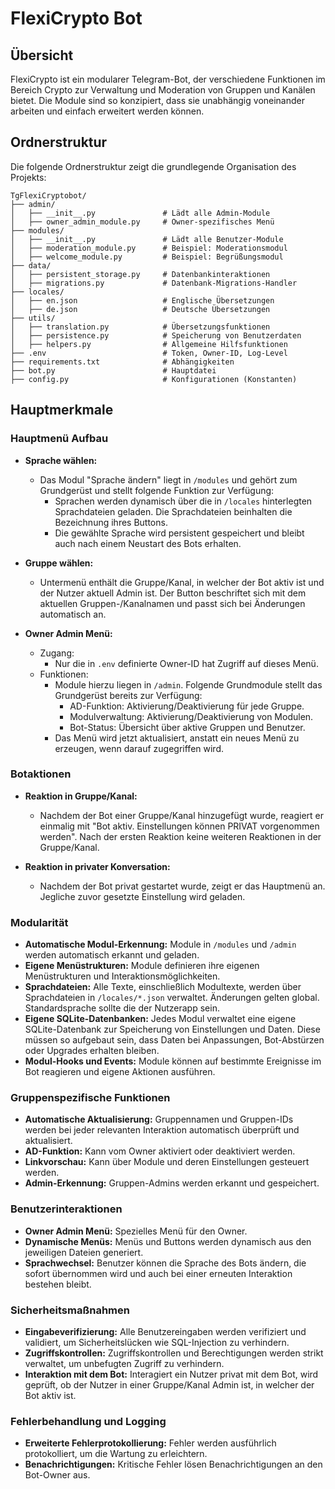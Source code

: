 # FlexiCrypto Bot

## Übersicht

FlexiCrypto ist ein modularer Telegram-Bot, der verschiedene Funktionen im Bereich Crypto zur Verwaltung und Moderation von Gruppen und Kanälen bietet. Die Module sind so konzipiert, dass sie unabhängig voneinander arbeiten und einfach erweitert werden können.

## Ordnerstruktur

Die folgende Ordnerstruktur zeigt die grundlegende Organisation des Projekts:

```
TgFlexiCryptobot/
├── admin/
│   ├── __init__.py               # Lädt alle Admin-Module
│   ├── owner_admin_module.py     # Owner-spezifisches Menü
├── modules/
│   ├── __init__.py               # Lädt alle Benutzer-Module
│   ├── moderation_module.py      # Beispiel: Moderationsmodul
│   ├── welcome_module.py         # Beispiel: Begrüßungsmodul
├── data/
│   ├── persistent_storage.py     # Datenbankinteraktionen
│   ├── migrations.py             # Datenbank-Migrations-Handler
├── locales/
│   ├── en.json                   # Englische Übersetzungen
│   ├── de.json                   # Deutsche Übersetzungen
├── utils/
│   ├── translation.py            # Übersetzungsfunktionen
│   ├── persistence.py            # Speicherung von Benutzerdaten
│   ├── helpers.py                # Allgemeine Hilfsfunktionen
├── .env                          # Token, Owner-ID, Log-Level
├── requirements.txt              # Abhängigkeiten
├── bot.py                        # Hauptdatei
├── config.py                     # Konfigurationen (Konstanten)
```

## Hauptmerkmale

### Hauptmenü Aufbau

- **Sprache wählen:**
  - Das Modul "Sprache ändern" liegt in `/modules` und gehört zum Grundgerüst und stellt folgende Funktion zur Verfügung:
    - Sprachen werden dynamisch über die in `/locales` hinterlegten Sprachdateien geladen. Die Sprachdateien beinhalten die Bezeichnung ihres Buttons.
    - Die gewählte Sprache wird persistent gespeichert und bleibt auch nach einem Neustart des Bots erhalten.

- **Gruppe wählen:** 
  - Untermenü enthält die Gruppe/Kanal, in welcher der Bot aktiv ist und der Nutzer aktuell Admin ist. Der Button beschriftet sich mit dem aktuellen Gruppen-/Kanalnamen und passt sich bei Änderungen automatisch an.

- **Owner Admin Menü:**
  - Zugang:
    - Nur die in `.env` definierte Owner-ID hat Zugriff auf dieses Menü.
  - Funktionen:
    - Module hierzu liegen in `/admin`. Folgende Grundmodule stellt das Grundgerüst bereits zur Verfügung:
      - AD-Funktion: Aktivierung/Deaktivierung für jede Gruppe.
      - Modulverwaltung: Aktivierung/Deaktivierung von Modulen.
      - Bot-Status: Übersicht über aktive Gruppen und Benutzer.
    - Das Menü wird jetzt aktualisiert, anstatt ein neues Menü zu erzeugen, wenn darauf zugegriffen wird.

### Botaktionen

- **Reaktion in Gruppe/Kanal:**
  - Nachdem der Bot einer Gruppe/Kanal hinzugefügt wurde, reagiert er einmalig mit "Bot aktiv. Einstellungen können PRIVAT vorgenommen werden". Nach der ersten Reaktion keine weiteren Reaktionen in der Gruppe/Kanal.

- **Reaktion in privater Konversation:**
  - Nachdem der Bot privat gestartet wurde, zeigt er das Hauptmenü an. Jegliche zuvor gesetzte Einstellung wird geladen.

### Modularität

- **Automatische Modul-Erkennung:** Module in `/modules` und `/admin` werden automatisch erkannt und geladen.
- **Eigene Menüstrukturen:** Module definieren ihre eigenen Menüstrukturen und Interaktionsmöglichkeiten.
- **Sprachdateien:** Alle Texte, einschließlich Modultexte, werden über Sprachdateien in `/locales/*.json` verwaltet. Änderungen gelten global. Standardsprache sollte die der Nutzerapp sein.
- **Eigene SQLite-Datenbanken:** Jedes Modul verwaltet eine eigene SQLite-Datenbank zur Speicherung von Einstellungen und Daten. Diese müssen so aufgebaut sein, dass Daten bei Anpassungen, Bot-Abstürzen oder Upgrades erhalten bleiben.
- **Modul-Hooks und Events:** Module können auf bestimmte Ereignisse im Bot reagieren und eigene Aktionen ausführen.

### Gruppenspezifische Funktionen

- **Automatische Aktualisierung:** Gruppennamen und Gruppen-IDs werden bei jeder relevanten Interaktion automatisch überprüft und aktualisiert.
- **AD-Funktion:** Kann vom Owner aktiviert oder deaktiviert werden.
- **Linkvorschau:** Kann über Module und deren Einstellungen gesteuert werden.
- **Admin-Erkennung:** Gruppen-Admins werden erkannt und gespeichert.

### Benutzerinteraktionen

- **Owner Admin Menü:** Spezielles Menü für den Owner.
- **Dynamische Menüs:** Menüs und Buttons werden dynamisch aus den jeweiligen Dateien generiert.
- **Sprachwechsel:** Benutzer können die Sprache des Bots ändern, die sofort übernommen wird und auch bei einer erneuten Interaktion bestehen bleibt.

### Sicherheitsmaßnahmen

- **Eingabeverifizierung:** Alle Benutzereingaben werden verifiziert und validiert, um Sicherheitslücken wie SQL-Injection zu verhindern.
- **Zugriffskontrollen:** Zugriffskontrollen und Berechtigungen werden strikt verwaltet, um unbefugten Zugriff zu verhindern.
- **Interaktion mit dem Bot:** Interagiert ein Nutzer privat mit dem Bot, wird geprüft, ob der Nutzer in einer Gruppe/Kanal Admin ist, in welcher der Bot aktiv ist.

### Fehlerbehandlung und Logging

- **Erweiterte Fehlerprotokollierung:** Fehler werden ausführlich protokolliert, um die Wartung zu erleichtern.
- **Benachrichtigungen:** Kritische Fehler lösen Benachrichtigungen an den Bot-Owner aus.
